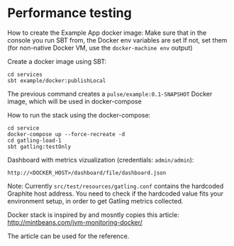 # Performance testing

How to create the Example App docker image:
Make sure that in the console you run SBT from, the Docker env variables are set 
If not, set them (for non-native Docker VM, use the `docker-machine env` output)
  
Create a docker image using SBT:
    
    cd services
    sbt example/docker:publishLocal
        
The previous command creates a `pulse/example:0.1-SNAPSHOT` Docker image, which will be used in docker-compose


How to run the stack using the docker-compose:

    cd service
    docker-compose up --force-recreate -d
    cd gatling-load-1
    sbt gatling:testOnly

Dashboard with metrics vizualization (credentials: `admin/admin`):

    http://<DOCKER_HOST>/dashboard/file/dashboard.json
    
Note:
Currently `src/test/resources/gatling.conf` contains the hardcoded Graphite host address.
You need to check if the hardcoded value fits your environment setup, in order to get Gatling metrics collected.

Docker stack is inspired by and mosntly copies this article:
http://mintbeans.com/jvm-monitoring-docker/

The article can be used for the reference.
